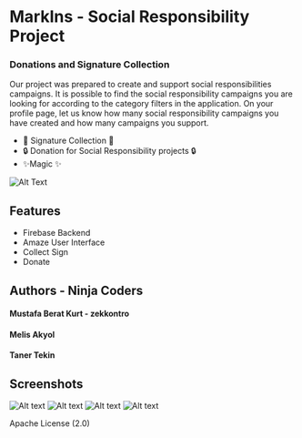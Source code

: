 
# MarkIns - Social Responsibility Project
### Donations and Signature Collection

Our project was prepared to create and support social responsibilities campaigns. It is possible to find the social responsibility campaigns you are looking for according to the category filters in the application. On your profile page, let us know how many social responsibility campaigns you have created and how many campaigns you support.

- 💬 Signature Collection 💬
- 🔒 Donation for Social Responsibility projects  🔒
- ✨Magic ✨

![Alt Text](https://secure.meetupstatic.com/photos/event/7/1/highres_489540113.jpeg)
## Features

- Firebase Backend
- Amaze User Interface
- Collect Sign
- Donate

## Authors - Ninja Coders

#### Mustafa Berat Kurt - zekkontro
#### Melis Akyol
#### Taner Tekin

## Screenshots
![Alt text](https://github.com/TanerTkn/markin/blob/main/markin_screenshot/Screenshot_1618756948.png?raw=true)
![Alt text](https://github.com/TanerTkn/markin/blob/main/markin_screenshot/Screenshot_1618756955.png?raw=true )
![Alt text](https://github.com/TanerTkn/markin/blob/main/markin_screenshot/Screenshot_1618756969.png?raw=true )
![Alt text](https://github.com/TanerTkn/markin/blob/main/markin_screenshot/Screenshot_1618757002.png?raw=true)



Apache License (2.0)
